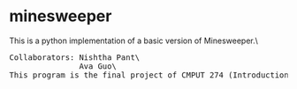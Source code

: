 # minesweeper
This is a python implementation of a basic version of Minesweeper.\
<pre>
Collaborators: Nishtha Pant\
               Ava Guo\
This program is the final project of CMPUT 274 (Introduction to Tangible Computing I).
